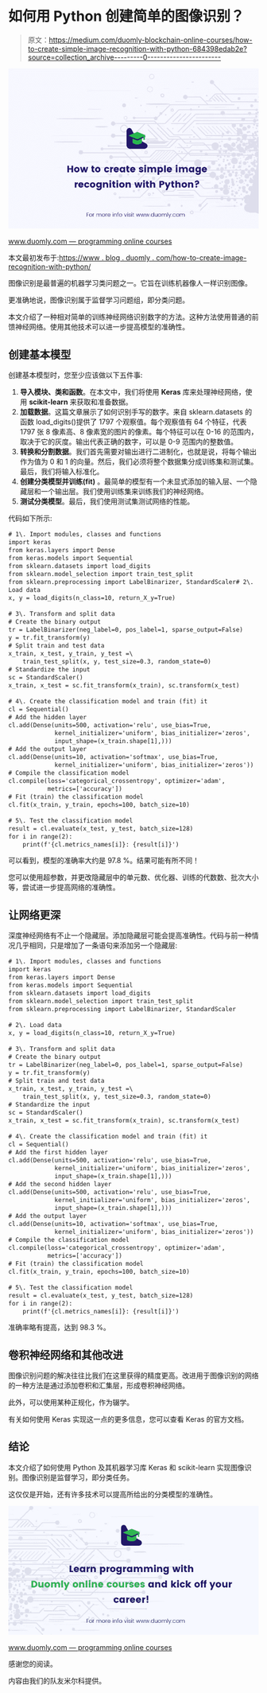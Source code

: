 # 如何用 Python 创建简单的图像识别？

> 原文：<https://medium.com/duomly-blockchain-online-courses/how-to-create-simple-image-recognition-with-python-684398edab2e?source=collection_archive---------0----------------------->

![](img/7e173a7e2ceadacb27a29c935e6369c8.png)

[www.duomly.com — programming online courses](https://www.duomly.com)

本文最初发布于:[https://www . blog . duomly . com/how-to-create-image-recognition-with-python/](https://www.blog.duomly.com/how-to-create-image-recognition-with-python/)

图像识别是最普遍的机器学习类问题之一。它旨在训练机器像人一样识别图像。

更准确地说，图像识别属于监督学习问题组，即分类问题。

本文介绍了一种相对简单的训练神经网络识别数字的方法。这种方法使用普通的前馈神经网络。使用其他技术可以进一步提高模型的准确性。

## 创建基本模型

创建基本模型时，您至少应该做以下五件事:

1.  **导入模块、类和函数**。在本文中，我们将使用 **Keras** 库来处理神经网络，使用 **scikit-learn** 来获取和准备数据。
2.  **加载数据**。这篇文章展示了如何识别手写的数字。来自 sklearn.datasets 的函数 load_digits()提供了 1797 个观察值。每个观察值有 64 个特征，代表 1797 张 8 像素高、8 像素宽的图片的像素。每个特征可以在 0-16 的范围内，取决于它的灰度。输出代表正确的数字，可以是 0-9 范围内的整数值。
3.  **转换和分割数据**。我们首先需要对输出进行二进制化，也就是说，将每个输出作为值为 0 和 1 的向量。然后，我们必须将整个数据集分成训练集和测试集。最后，我们将输入标准化。
4.  **创建分类模型并训练(fit)** 。最简单的模型有一个未显式添加的输入层、一个隐藏层和一个输出层。我们使用训练集来训练我们的神经网络。
5.  **测试分类模型**。最后，我们使用测试集测试网络的性能。

代码如下所示:

```
# 1\. Import modules, classes and functions
import keras
from keras.layers import Dense
from keras.models import Sequential
from sklearn.datasets import load_digits
from sklearn.model_selection import train_test_split
from sklearn.preprocessing import LabelBinarizer, StandardScaler# 2\. Load data
x, y = load_digits(n_class=10, return_X_y=True)

# 3\. Transform and split data
# Create the binary output
tr = LabelBinarizer(neg_label=0, pos_label=1, sparse_output=False)
y = tr.fit_transform(y)
# Split train and test data
x_train, x_test, y_train, y_test =\
    train_test_split(x, y, test_size=0.3, random_state=0)
# Standardize the input
sc = StandardScaler()
x_train, x_test = sc.fit_transform(x_train), sc.transform(x_test)

# 4\. Create the classification model and train (fit) it
cl = Sequential()
# Add the hidden layer
cl.add(Dense(units=500, activation='relu', use_bias=True,
             kernel_initializer='uniform', bias_initializer='zeros',
             input_shape=(x_train.shape[1],)))
# Add the output layer
cl.add(Dense(units=10, activation='softmax', use_bias=True,
             kernel_initializer='uniform', bias_initializer='zeros'))
# Compile the classification model
cl.compile(loss='categorical_crossentropy', optimizer='adam',
           metrics=['accuracy'])
# Fit (train) the classification model
cl.fit(x_train, y_train, epochs=100, batch_size=10)

# 5\. Test the classification model
result = cl.evaluate(x_test, y_test, batch_size=128)
for i in range(2):
    print(f'{cl.metrics_names[i]}: {result[i]}')
```

可以看到，模型的准确率大约是 97.8 %。结果可能有所不同！

您可以使用超参数，并更改隐藏层中的单元数、优化器、训练的代数数、批次大小等，尝试进一步提高网络的准确性。

## 让网络更深

深度神经网络有不止一个隐藏层。添加隐藏层可能会提高准确性。代码与前一种情况几乎相同，只是增加了一条语句来添加另一个隐藏层:

```
# 1\. Import modules, classes and functions
import keras
from keras.layers import Dense
from keras.models import Sequential
from sklearn.datasets import load_digits
from sklearn.model_selection import train_test_split
from sklearn.preprocessing import LabelBinarizer, StandardScaler

# 2\. Load data
x, y = load_digits(n_class=10, return_X_y=True)

# 3\. Transform and split data
# Create the binary output
tr = LabelBinarizer(neg_label=0, pos_label=1, sparse_output=False)
y = tr.fit_transform(y)
# Split train and test data
x_train, x_test, y_train, y_test =\
    train_test_split(x, y, test_size=0.3, random_state=0)
# Standardize the input
sc = StandardScaler()
x_train, x_test = sc.fit_transform(x_train), sc.transform(x_test)

# 4\. Create the classification model and train (fit) it
cl = Sequential()
# Add the first hidden layer
cl.add(Dense(units=500, activation='relu', use_bias=True,
             kernel_initializer='uniform', bias_initializer='zeros',
             input_shape=(x_train.shape[1],)))
# Add the second hidden layer
cl.add(Dense(units=500, activation='relu', use_bias=True,
             kernel_initializer='uniform', bias_initializer='zeros',
             input_shape=(x_train.shape[1],)))
# Add the output layer
cl.add(Dense(units=10, activation='softmax', use_bias=True,
             kernel_initializer='uniform', bias_initializer='zeros'))
# Compile the classification model
cl.compile(loss='categorical_crossentropy', optimizer='adam',
           metrics=['accuracy'])
# Fit (train) the classification model
cl.fit(x_train, y_train, epochs=100, batch_size=10)

# 5\. Test the classification model
result = cl.evaluate(x_test, y_test, batch_size=128)
for i in range(2):
    print(f'{cl.metrics_names[i]}: {result[i]}')
```

准确率略有提高，达到 98.3 %。

## 卷积神经网络和其他改进

图像识别问题的解决往往比我们在这里获得的精度更高。改进用于图像识别的网络的一种方法是通过添加卷积和汇集层，形成卷积神经网络。

此外，可以使用某种正规化，作为辍学。

有关如何使用 Keras 实现这一点的更多信息，您可以查看 Keras 的官方文档。

## 结论

本文介绍了如何使用 Python 及其机器学习库 Keras 和 scikit-learn 实现图像识别。图像识别是监督学习，即分类任务。

这仅仅是开始，还有许多技术可以提高所给出的分类模型的准确性。

![](img/d5ee4c5640193ff931b57af57d9cd1d4.png)

[www.duomly.com — programming online courses](https://www.duomly.com)

感谢您的阅读。

内容由我们的队友米尔科提供。